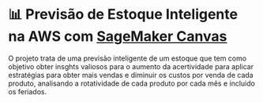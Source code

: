 # 📊 Previsão de Estoque Inteligente na AWS com [SageMaker Canvas](https://aws.amazon.com/pt/sagemaker/canvas/)
O projeto trata de uma previsão inteligente de um estoque que tem como objetivo obter insghts valiosos para o aumento da acertividade para aplicar estratégias para obter mais vendas e diminuir os custos por venda de cada produto, analisando a rotatividade de cada produto por cada mês e incluido os feriados. 
